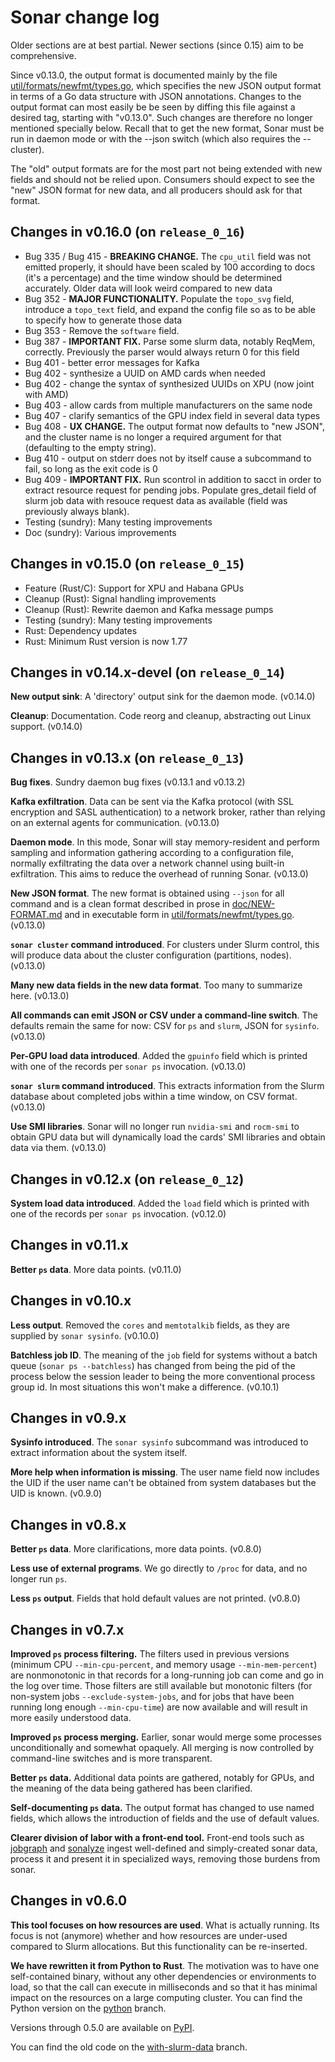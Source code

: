 # Sonar change log

Older sections are at best partial.  Newer sections (since 0.15) aim to be comprehensive.

Since v0.13.0, the output format is documented mainly by the file
[util/formats/newfmt/types.go](../util/formats/newfmt/types.go), which specifies the new JSON output
format in terms of a Go data structure with JSON annotations.  Changes to the output format can most
easily be be seen by diffing this file against a desired tag, starting with "v0.13.0".  Such changes
are therefore no longer mentioned specially below.  Recall that to get the new format, Sonar must be
run in daemon mode or with the --json switch (which also requires the --cluster).

The "old" output formats are for the most part not being extended with new fields and should not be
relied upon.  Consumers should expect to see the "new" JSON format for new data, and all producers
should ask for that format.

## Changes in v0.16.0 (on `release_0_16`)

* Bug 335 / Bug 415 - **BREAKING CHANGE.** The `cpu_util` field was not emitted properly, it should
  have been scaled by 100 according to docs (it's a percentage) and the time window should be
  determined accurately.  Older data will look weird compared to new data
* Bug 352 - **MAJOR FUNCTIONALITY.**  Populate the `topo_svg` field, introduce a `topo_text` field,
  and expand the config file so as to be able to specify how to generate those data
* Bug 353 - Remove the `software` field.
* Bug 387 - **IMPORTANT FIX.** Parse some slurm data, notably ReqMem, correctly.  Previously the parser
  would always return 0 for this field
* Bug 401 - better error messages for Kafka
* Bug 402 - synthesize a UUID on AMD cards when needed
* Bug 402 - change the syntax of synthesized UUIDs on XPU (now joint with AMD)
* Bug 403 - allow cards from multiple manufacturers on the same node
* Bug 407 - clarify semantics of the GPU index field in several data types
* Bug 408 - **UX CHANGE.** The output format now defaults to "new JSON", and the cluster name
  is no longer a required argument for that (defaulting to the empty string).
* Bug 410 - output on stderr does not by itself cause a subcommand to fail, so long as the
  exit code is 0
* Bug 409 - **IMPORTANT FIX.** Run scontrol in addition to sacct in order to extract resource
  request for pending jobs.  Populate gres_detail field of slurm job data with resouce request
  data as available (field was previously always blank).
* Testing (sundry): Many testing improvements
* Doc (sundry): Various improvements


## Changes in v0.15.0 (on `release_0_15`)

* Feature (Rust/C): Support for XPU and Habana GPUs
* Cleanup (Rust): Signal handling improvements
* Cleanup (Rust): Rewrite daemon and Kafka message pumps
* Testing (sundry): Many testing improvements
* Rust: Dependency updates
* Rust: Minimum Rust version is now 1.77


## Changes in v0.14.x-devel (on `release_0_14`)

**New output sink**: A 'directory' output sink for the daemon mode.  (v0.14.0)

**Cleanup**: Documentation.  Code reorg and cleanup, abstracting out Linux support.  (v0.14.0)


## Changes in v0.13.x (on `release_0_13`)

**Bug fixes**.  Sundry daemon bug fixes (v0.13.1 and v0.13.2)

**Kafka exfiltration**.  Data can be sent via the Kafka protocol (with SSL encryption and SASL
authentication) to a network broker, rather than relying on an external agents for communication.
(v0.13.0)

**Daemon mode**.  In this mode, Sonar will stay memory-resident and perform sampling and information
gathering according to a configuration file, normally exfiltrating the data over a network channel
using built-in exfiltration.  This aims to reduce the overhead of running Sonar.  (v0.13.0)

**New JSON format**.  The new format is obtained using `--json` for all command and is a clean
format described in prose in [doc/NEW-FORMAT.md](NEW-FORMAT.md) and in executable form in
[util/formats/newfmt/types.go](../util/formats/newfmt/types.go).  (v0.13.0)

**`sonar cluster` command introduced**.  For clusters under Slurm control, this will produce data about
the cluster configuration (partitions, nodes).  (v0.13.0)

**Many new data fields in the new data format**.  Too many to summarize here.  (v0.13.0)

**All commands can emit JSON or CSV under a command-line switch**.  The defaults remain the same for now:
CSV for `ps` and `slurm`, JSON for `sysinfo`.  (v0.13.0)

**Per-GPU load data introduced**.  Added the `gpuinfo` field which is printed with one of the records
per `sonar ps` invocation. (v0.13.0)

**`sonar slurm` command introduced**.  This extracts information from the Slurm database about
completed jobs within a time window, on CSV format.  (v0.13.0)

**Use SMI libraries**.  Sonar will no longer run `nvidia-smi` and `rocm-smi` to obtain GPU data but
will dynamically load the cards' SMI libraries and obtain data via them.  (v0.13.0)


## Changes in v0.12.x (on `release_0_12`)

**System load data introduced**.  Added the `load` field which is printed with one of the records
per `sonar ps` invocation. (v0.12.0)


## Changes in v0.11.x

**Better `ps` data**.  More data points. (v0.11.0)


## Changes in v0.10.x

**Less output**.  Removed the `cores` and `memtotalkib` fields, as they are supplied by `sonar
sysinfo`. (v0.10.0)

**Batchless job ID**.  The meaning of the `job` field for systems without a batch queue (`sonar ps
--batchless`) has changed from being the pid of the process below the session leader to being the
more conventional process group id.  In most situations this won't make a difference. (v0.10.1)


## Changes in v0.9.x

**Sysinfo introduced**.  The `sonar sysinfo` subcommand was introduced to extract information about
the system itself.

**More help when information is missing**.  The user name field now includes the UID if the user
name can't be obtained from system databases but the UID is known. (v0.9.0)


## Changes in v0.8.x

**Better `ps` data**.  More clarifications, more data points. (v0.8.0)

**Less use of external programs**.  We go directly to `/proc` for data, and no longer run `ps`.

**Less `ps` output**. Fields that hold default values are not printed. (v0.8.0)


## Changes in v0.7.x

**Improved `ps` process filtering.** The filters used in previous versions (minimum CPU
`--min-cpu-percent`, and memory usage `--min-mem-percent`) are nonmonotonic in that records for a
long-running job can come and go in the log over time.  Those filters are still available but
monotonic filters (for non-system jobs `--exclude-system-jobs`, and for jobs that have been running
long enough `--min-cpu-time`) are now available and will result in more easily understood data.

**Improved `ps` process merging.** Earlier, sonar would merge some processes unconditionally and
somewhat opaquely.  All merging is now controlled by command-line switches and is more transparent.

**Better `ps` data.** Additional data points are gathered, notably for GPUs, and the meaning of the data
being gathered has been clarified.

**Self-documenting `ps` data.** The output format has changed to use named fields, which allows the introduction
of fields and the use of default values.

**Clearer division of labor with a front-end tool.** Front-end tools such as
[jobgraph](https://github.com/NordicHPC/jobgraph) and
[sonalyze](https://github.com/NAICNO/Jobanalyzer/tree/main/code/sonalyze) ingest well-defined and
simply-created sonar data, process it and present it in specialized ways, removing those burdens
from sonar.


## Changes in v0.6.0

**This tool focuses on how resources are used**. What is actually running.  Its
focus is not (anymore) whether and how resources are under-used compared to
Slurm allocations. But this functionality can be re-inserted.

**We have rewritten it from Python to Rust**. The motivation was to have one
self-contained binary, without any other dependencies or environments to load,
so that the call can execute in milliseconds and so that it has minimal impact
on the resources on a large computing cluster. You can find the Python version
on the [python](https://github.com/NordicHPC/sonar/tree/python) branch.

Versions through 0.5.0 are available on [PyPI](https://pypi.org/project/sonar/).

You can find the old code on the
[with-slurm-data](https://github.com/NordicHPC/sonar/tree/with-slurm-data)
branch.
